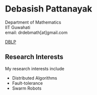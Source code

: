 # Debasish Pattanayak

Department of Mathematics  
IIT Guwahati  
email: drdebmath[at]gmail.com

[DBLP](dblp.uni-trier.de/pers/hd/p/Pattanayak:Debasish)

## Research Interests
My research interests include
* Distributed Algorithms
* Fault-tolerance
* Swarm Robots
